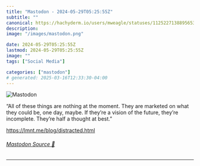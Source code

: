 ```yaml
---
title: "Mastodon - 2024-05-29T05:25:55Z"
subtitle: ""
canonical: https://hachyderm.io/users/mweagle/statuses/112522713889565351
description:
image: "/images/mastodon.png"

date: 2024-05-29T05:25:55Z
lastmod: 2024-05-29T05:25:55Z
image: ""
tags: ["Social Media"]

categories: ["mastodon"]
# generated: 2025-03-16T12:33:30-04:00
---
```

![Mastodon](/images/mastodon.png)

<p>“All of these things are nothing at the moment. They are marketed on what they could be, one day, maybe. If they’re a vision of the future, they’re incomplete. They’re half a thought at best.”</p><p><a href="https://lmnt.me/blog/distracted.html" target="_blank" rel="nofollow noopener noreferrer" translate="no"><span class="invisible">https://</span><span class="">lmnt.me/blog/distracted.html</span><span class="invisible"></span></a></p>


###### [Mastodon Source 🐘](https://hachyderm.io/@mweagle/112522713889565351)

___
